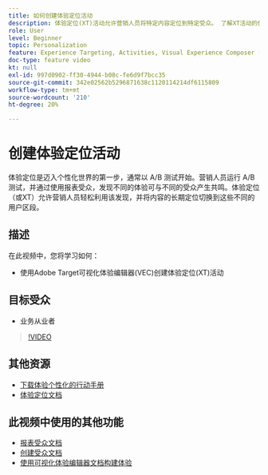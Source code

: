 ```yaml
---
title: 如何创建体验定位活动
description: 体验定位(XT)活动允许营销人员将特定内容定位到特定受众。 了解XT活动的优势以及创建和使用这些活动的方法。
role: User
level: Beginner
topic: Personalization
feature: Experience Targeting, Activities, Visual Experience Composer (VEC)
doc-type: feature video
kt: null
exl-id: 997d0902-ff30-4944-b08c-fe6d9f7bcc35
source-git-commit: 342e02562b5296871638c1120114214df6115809
workflow-type: tm+mt
source-wordcount: '210'
ht-degree: 20%

---
```


# 创建体验定位活动

体验定位是迈入个性化世界的第一步，通常以 A/B 测试开始。营销人员运行 A/B 测试，并通过使用报表受众，发现不同的体验可与不同的受众产生共鸣。体验定位（或XT）允许营销人员轻松利用该发现，并将内容的长期定位切换到这些不同的用户区段。

## 描述

在此视频中，您将学习如何：

* 使用Adobe Target可视化体验编辑器(VEC)创建体验定位(XT)活动

## 目标受众

* 业务从业者

>[!VIDEO](https://video.tv.adobe.com/v/22418?quality=12)

## 其他资源

* [下载体验个性化的行动手册](https://guided.adobe.com/?promoid=K42KVXHD&amp;mv=other&amp;search=personalization+playbook#recommended/solutions/target)
* [体验定位文档](https://experienceleague.adobe.com/docs/target/using/activities/experience-targeting/experience-target.html?lang=en)

## 此视频中使用的其他功能

* [报表受众文档](https://experienceleague.adobe.com/docs/target/using/audiences/managing-audience-filters.html?lang=en)
* [创建受众文档](https://experienceleague.adobe.com/docs/target/using/audiences/managing-audience-filters.html?lang=en)
* [使用可视化体验编辑器文档构建体验](https://experienceleague.adobe.com/docs/target/using/experiences/experiences.html?lang=en)
